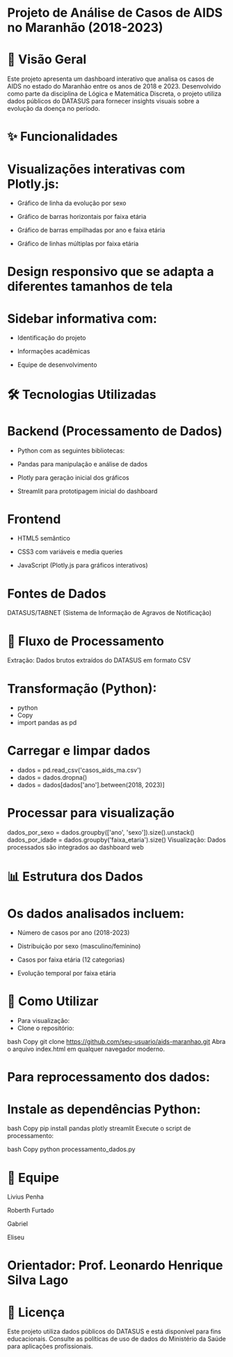 # Projeto de Análise de Casos de AIDS no Maranhão (2018-2023)
# 📌 Visão Geral
Este projeto apresenta um dashboard interativo que analisa os casos de AIDS no estado do Maranhão entre os anos de 2018 e 2023. Desenvolvido como parte da disciplina de Lógica e Matemática Discreta, o projeto utiliza dados públicos do DATASUS para fornecer insights visuais sobre a evolução da doença no período.

# ✨ Funcionalidades
# Visualizações interativas com Plotly.js:

- Gráfico de linha da evolução por sexo

- Gráfico de barras horizontais por faixa etária

- Gráfico de barras empilhadas por ano e faixa etária

- Gráfico de linhas múltiplas por faixa etária

# Design responsivo que se adapta a diferentes tamanhos de tela

# Sidebar informativa com:

- Identificação do projeto

- Informações acadêmicas

- Equipe de desenvolvimento

# 🛠️ Tecnologias Utilizadas
# Backend (Processamento de Dados)
- Python com as seguintes bibliotecas:

- Pandas para manipulação e análise de dados

- Plotly para geração inicial dos gráficos

- Streamlit para prototipagem inicial do dashboard

# Frontend
- HTML5 semântico

- CSS3 com variáveis e media queries

- JavaScript (Plotly.js para gráficos interativos)

# Fontes de Dados
DATASUS/TABNET (Sistema de Informação de Agravos de Notificação)

# 🔄 Fluxo de Processamento
Extração: Dados brutos extraídos do DATASUS em formato CSV

# Transformação (Python):

- python
- Copy
- import pandas as pd

# Carregar e limpar dados
- dados = pd.read_csv('casos_aids_ma.csv')
- dados = dados.dropna()
- dados = dados[dados['ano'].between(2018, 2023)]

# Processar para visualização
dados_por_sexo = dados.groupby(['ano', 'sexo']).size().unstack()
dados_por_idade = dados.groupby('faixa_etaria').size()
Visualização: Dados processados são integrados ao dashboard web

# 📊 Estrutura dos Dados
# Os dados analisados incluem:

- Número de casos por ano (2018-2023)

- Distribuição por sexo (masculino/feminino)

- Casos por faixa etária (12 categorias)

- Evolução temporal por faixa etária

# 🚀 Como Utilizar
- Para visualização:
- Clone o repositório:

bash
Copy
git clone https://github.com/seu-usuario/aids-maranhao.git
Abra o arquivo index.html em qualquer navegador moderno.

# Para reprocessamento dos dados:
# Instale as dependências Python:

bash
Copy
pip install pandas plotly streamlit
Execute o script de processamento:

bash
Copy
python processamento_dados.py
# 👥 Equipe
Livius Penha

Roberth Furtado

Gabriel

Eliseu

# Orientador: Prof. Leonardo Henrique Silva Lago

# 📄 Licença
Este projeto utiliza dados públicos do DATASUS e está disponível para fins educacionais. Consulte as políticas de uso de dados do Ministério da Saúde para aplicações profissionais.